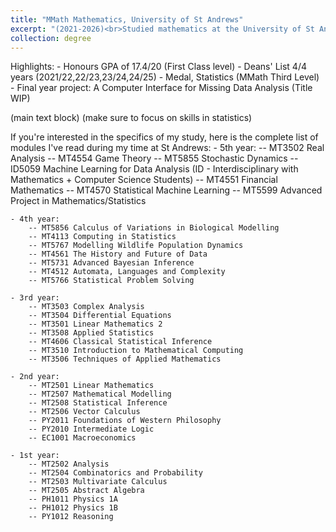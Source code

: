 ```yaml
---
title: "MMath Mathematics, University of St Andrews"
excerpt: "(2021-2026)<br>Studied mathematics at the University of St Andrews, with module content accross a range of mathematics and statistics. Currently on track for a first class honours Masters degree having been placed on the Deans' list 4 of 4 years thus far and achieved a medal for top Statistics grades in my program during my third year. For more details click the hyperlink :)"
collection: degree
---
```


Highlights:
    - Honours GPA of 17.4/20 (First Class level)
    - Deans' List 4/4 years (2021/22,22/23,23/24,24/25)
    - Medal, Statistics (MMath Third Level)
    - Final year project: A Computer Interface for Missing Data Analysis (Title WIP)

(main text block)
(make sure to focus on skills in statistics)

If you're interested in the specifics of my study, here is the complete list of modules I've read during my time at St Andrews:
    - 5th year:
        -- MT3502 Real Analysis
        -- MT4554 Game Theory
        -- MT5855 Stochastic Dynamics
        -- ID5059 Machine Learning for Data Analysis (ID - Interdisciplinary with Mathematics + Computer Science Students)
        -- MT4551 Financial Mathematics
        -- MT4570 Statistical Machine Learning
        -- MT5599 Advanced Project in Mathematics/Statistics

    - 4th year:
        -- MT5856 Calculus of Variations in Biological Modelling
        -- MT4113 Computing in Statistics
        -- MT5767 Modelling Wildlife Population Dynamics
        -- MT4561 The History and Future of Data
        -- MT5731 Advanced Bayesian Inference
        -- MT4512 Automata, Languages and Complexity
        -- MT5766 Statistical Problem Solving

    - 3rd year:
        -- MT3503 Complex Analysis
        -- MT3504 Differential Equations
        -- MT3501 Linear Mathematics 2
        -- MT3508 Applied Statistics
        -- MT4606 Classical Statistical Inference
        -- MT3510 Introduction to Mathematical Computing
        -- MT3506 Techniques of Applied Mathematics

    - 2nd year:
        -- MT2501 Linear Mathematics
        -- MT2507 Mathematical Modelling
        -- MT2508 Statistical Inference
        -- MT2506 Vector Calculus
        -- PY2011 Foundations of Western Philosophy
        -- PY2010 Intermediate Logic
        -- EC1001 Macroeconomics

    - 1st year:
        -- MT2502 Analysis
        -- MT2504 Combinatorics and Probability
        -- MT2503 Multivariate Calculus
        -- MT2505 Abstract Algebra
        -- PH1011 Physics 1A
        -- PH1012 Physics 1B
        -- PY1012 Reasoning


